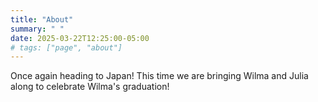```yaml
---
title: "About"
summary: " "
date: 2025-03-22T12:25:00-05:00
# tags: ["page", "about"]
---
```


<p>
Once again heading to Japan! 
This time we are bringing Wilma and Julia along to celebrate Wilma's graduation!
</p>  
 

